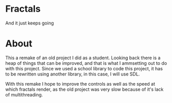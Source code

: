 # Fractals
And it just keeps going

# About

This a remake of an old project I did as a student.
Looking back there is a heap of things that can be improved, and that is what I ammsetting out to do with this project.
Since we used a school library to code this project, it has to be rewritten using another library, in this case, I will use SDL.

With this remake I hope to improve the controls as well as the speed at which fractals render, as the old project was very slow because of it's lack of multithreading.
